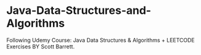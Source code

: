 # Java-Data-Structures-and-Algorithms
Following Udemy Course: Java Data Structures & Algorithms + LEETCODE Exercises BY Scott Barrett.
